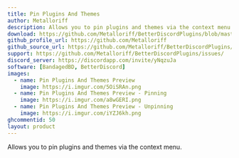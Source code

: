 ```yaml
---
title: Pin Plugins And Themes
author: Metalloriff
description: Allows you to pin plugins and themes via the context menu.
download: https://github.com/Metalloriff/BetterDiscordPlugins/blob/master/PinPluginsAndThemes.plugin.js
github_profile_url: https://github.com/Metalloriff
github_source_url: https://github.com/Metalloriff/BetterDiscordPlugins/blob/master/PinPluginsAndThemes.plugin.js
support: https://github.com/Metalloriff/BetterDiscordPlugins/issues/
discord_server: https://discordapp.com/invite/yNqzuJa
software: [BandagedBD, BetterDiscord]
images:
  - name: Pin Plugins And Themes Preview
    image: https://i.imgur.com/5OiSRAn.png
  - name: Pin Plugins And Themes Preview - Pinning
    image: https://i.imgur.com/a8wGERI.png
  - name: Pin Plugins And Themes Preview - Unpinning
    image: https://i.imgur.com/iYZJ6kh.png
ghcommentid: 50
layout: product
---
```

Allows you to pin plugins and themes via the context menu.